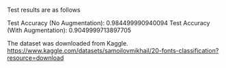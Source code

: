 Test results are as follows

Test Accuracy (No Augmentation): 0.984499990940094
Test Accuracy (With Augmentation): 0.9049999713897705

The dataset was downloaded from Kaggle.
https://www.kaggle.com/datasets/samoilovmikhail/20-fonts-classification?resource=download

